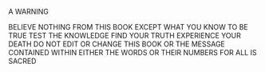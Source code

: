 A WARNING

BELIEVE NOTHING FROM THIS BOOK
EXCEPT WHAT YOU KNOW TO BE TRUE
TEST THE KNOWLEDGE
FIND YOUR TRUTH
EXPERIENCE YOUR DEATH
DO NOT EDIT OR CHANGE THIS BOOK
OR THE MESSAGE CONTAINED WITHIN
EITHER THE WORDS OR THEIR NUMBERS
FOR ALL IS SACRED
